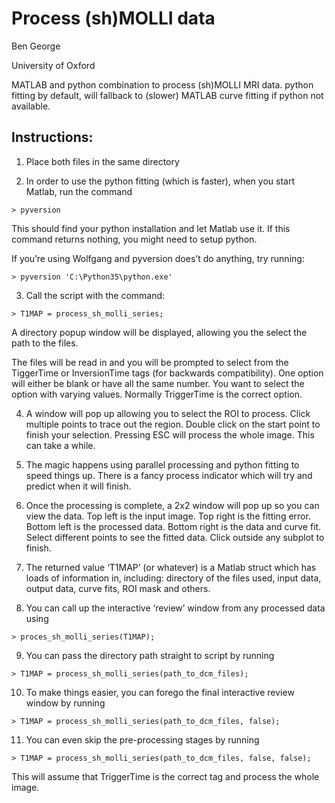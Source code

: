 # Process (sh)MOLLI data

Ben George

University of Oxford

MATLAB and python combination to process (sh)MOLLI MRI data. python fitting by default, will fallback to (slower) MATLAB curve fitting if python not available.

## Instructions:

1. Place both files in the same directory

2. In order to use the python fitting (which is faster), when you start Matlab, run the command

`> pyversion`

This should find your python installation and let Matlab use it. If this command returns nothing, you might need to setup python.

If you’re using Wolfgang and pyversion does’t do anything, try running:

`> pyversion 'C:\Python35\python.exe'`

3. Call the script with the command:

`> T1MAP = process_sh_molli_series;`

A directory popup window will be displayed, allowing you the select the path to the files.

The files will be read in and you will be prompted to select from the TiggerTime or InversionTime tags (for backwards compatibility). One option will either be blank or have all the same number. You want to select the option with varying values. Normally TriggerTime is the correct option.

4. A window will pop up allowing you to select the ROI to process. Click multiple points to trace out the region. Double click on the start point to finish your selection. Pressing ESC will process the whole image. This can take a while.

5. The magic happens using parallel processing and python fitting to speed things up. There is a fancy process indicator which will try and predict when it will finish.

6. Once the processing is complete, a 2x2 window will pop up so you can view the data. Top left is the input image. Top right is the fitting error. Bottom left is the processed data. Bottom right is the data and curve fit. Select different points to see the fitted data. Click outside any subplot to finish.

7. The returned value ‘T1MAP’ (or whatever) is a Matlab struct which has loads of information in, including: directory of the files used, input data, output data, curve fits, ROI mask and others.

8. You can call up the interactive ‘review’ window from any processed data using

`> proces_sh_molli_series(T1MAP);`

9. You can pass the directory path straight to script by running

`> T1MAP = process_sh_molli_series(path_to_dcm_files);`

10. To make things easier, you can forego the final interactive review window by running

`> T1MAP = process_sh_molli_series(path_to_dcm_files, false);`

11. You can even skip the pre-processing stages by running

`> T1MAP = process_sh_molli_series(path_to_dcm_files, false, false);`

This will assume that TriggerTime is the correct tag and process the whole image.